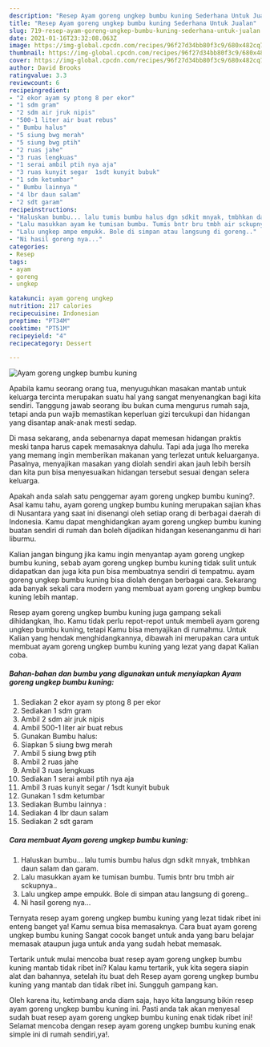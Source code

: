 ```yaml
---
description: "Resep Ayam goreng ungkep bumbu kuning Sederhana Untuk Jualan"
title: "Resep Ayam goreng ungkep bumbu kuning Sederhana Untuk Jualan"
slug: 719-resep-ayam-goreng-ungkep-bumbu-kuning-sederhana-untuk-jualan
date: 2021-01-16T23:32:08.063Z
image: https://img-global.cpcdn.com/recipes/96f27d34bb80f3c9/680x482cq70/ayam-goreng-ungkep-bumbu-kuning-foto-resep-utama.jpg
thumbnail: https://img-global.cpcdn.com/recipes/96f27d34bb80f3c9/680x482cq70/ayam-goreng-ungkep-bumbu-kuning-foto-resep-utama.jpg
cover: https://img-global.cpcdn.com/recipes/96f27d34bb80f3c9/680x482cq70/ayam-goreng-ungkep-bumbu-kuning-foto-resep-utama.jpg
author: David Brooks
ratingvalue: 3.3
reviewcount: 6
recipeingredient:
- "2 ekor ayam sy ptong 8 per ekor"
- "1 sdm gram"
- "2 sdm air jruk nipis"
- "500-1 liter air buat rebus"
- " Bumbu halus"
- "5 siung bwg merah"
- "5 siung bwg ptih"
- "2 ruas jahe"
- "3 ruas lengkuas"
- "1 serai ambil ptih nya aja"
- "3 ruas kunyit segar  1sdt kunyit bubuk"
- "1 sdm ketumbar"
- " Bumbu lainnya "
- "4 lbr daun salam"
- "2 sdt garam"
recipeinstructions:
- "Haluskan bumbu... lalu tumis bumbu halus dgn sdkit mnyak, tmbhkan daun salam dan garam."
- "Lalu masukkan ayam ke tumisan bumbu. Tumis bntr bru tmbh air sckupnya.."
- "Lalu ungkep ampe empukk. Bole di simpan atau langsung di goreng.."
- "Ni hasil goreng nya..."
categories:
- Resep
tags:
- ayam
- goreng
- ungkep

katakunci: ayam goreng ungkep 
nutrition: 217 calories
recipecuisine: Indonesian
preptime: "PT34M"
cooktime: "PT51M"
recipeyield: "4"
recipecategory: Dessert

---
```



![Ayam goreng ungkep bumbu kuning](https://img-global.cpcdn.com/recipes/96f27d34bb80f3c9/680x482cq70/ayam-goreng-ungkep-bumbu-kuning-foto-resep-utama.jpg)

Apabila kamu seorang orang tua, menyuguhkan masakan mantab untuk keluarga tercinta merupakan suatu hal yang sangat menyenangkan bagi kita sendiri. Tanggung jawab seorang ibu bukan cuma mengurus rumah saja, tetapi anda pun wajib memastikan keperluan gizi tercukupi dan hidangan yang disantap anak-anak mesti sedap.

Di masa  sekarang, anda sebenarnya dapat memesan hidangan praktis meski tanpa harus capek memasaknya dahulu. Tapi ada juga lho mereka yang memang ingin memberikan makanan yang terlezat untuk keluarganya. Pasalnya, menyajikan masakan yang diolah sendiri akan jauh lebih bersih dan kita pun bisa menyesuaikan hidangan tersebut sesuai dengan selera keluarga. 



Apakah anda salah satu penggemar ayam goreng ungkep bumbu kuning?. Asal kamu tahu, ayam goreng ungkep bumbu kuning merupakan sajian khas di Nusantara yang saat ini disenangi oleh setiap orang di berbagai daerah di Indonesia. Kamu dapat menghidangkan ayam goreng ungkep bumbu kuning buatan sendiri di rumah dan boleh dijadikan hidangan kesenanganmu di hari liburmu.

Kalian jangan bingung jika kamu ingin menyantap ayam goreng ungkep bumbu kuning, sebab ayam goreng ungkep bumbu kuning tidak sulit untuk didapatkan dan juga kita pun bisa membuatnya sendiri di tempatmu. ayam goreng ungkep bumbu kuning bisa diolah dengan berbagai cara. Sekarang ada banyak sekali cara modern yang membuat ayam goreng ungkep bumbu kuning lebih mantap.

Resep ayam goreng ungkep bumbu kuning juga gampang sekali dihidangkan, lho. Kamu tidak perlu repot-repot untuk membeli ayam goreng ungkep bumbu kuning, tetapi Kamu bisa menyajikan di rumahmu. Untuk Kalian yang hendak menghidangkannya, dibawah ini merupakan cara untuk membuat ayam goreng ungkep bumbu kuning yang lezat yang dapat Kalian coba.

<!--inarticleads1-->

##### Bahan-bahan dan bumbu yang digunakan untuk menyiapkan Ayam goreng ungkep bumbu kuning:

1. Sediakan 2 ekor ayam sy ptong 8 per ekor
1. Sediakan 1 sdm gram
1. Ambil 2 sdm air jruk nipis
1. Ambil 500-1 liter air buat rebus
1. Gunakan  Bumbu halus:
1. Siapkan 5 siung bwg merah
1. Ambil 5 siung bwg ptih
1. Ambil 2 ruas jahe
1. Ambil 3 ruas lengkuas
1. Sediakan 1 serai ambil ptih nya aja
1. Ambil 3 ruas kunyit segar / 1sdt kunyit bubuk
1. Gunakan 1 sdm ketumbar
1. Sediakan  Bumbu lainnya :
1. Sediakan 4 lbr daun salam
1. Sediakan 2 sdt garam




<!--inarticleads2-->

##### Cara membuat Ayam goreng ungkep bumbu kuning:

1. Haluskan bumbu... lalu tumis bumbu halus dgn sdkit mnyak, tmbhkan daun salam dan garam.
1. Lalu masukkan ayam ke tumisan bumbu. Tumis bntr bru tmbh air sckupnya..
1. Lalu ungkep ampe empukk. Bole di simpan atau langsung di goreng..
1. Ni hasil goreng nya...




Ternyata resep ayam goreng ungkep bumbu kuning yang lezat tidak ribet ini enteng banget ya! Kamu semua bisa memasaknya. Cara buat ayam goreng ungkep bumbu kuning Sangat cocok banget untuk anda yang baru belajar memasak ataupun juga untuk anda yang sudah hebat memasak.

Tertarik untuk mulai mencoba buat resep ayam goreng ungkep bumbu kuning mantab tidak ribet ini? Kalau kamu tertarik, yuk kita segera siapin alat dan bahannya, setelah itu buat deh Resep ayam goreng ungkep bumbu kuning yang mantab dan tidak ribet ini. Sungguh gampang kan. 

Oleh karena itu, ketimbang anda diam saja, hayo kita langsung bikin resep ayam goreng ungkep bumbu kuning ini. Pasti anda tak akan menyesal sudah buat resep ayam goreng ungkep bumbu kuning enak tidak ribet ini! Selamat mencoba dengan resep ayam goreng ungkep bumbu kuning enak simple ini di rumah sendiri,ya!.


